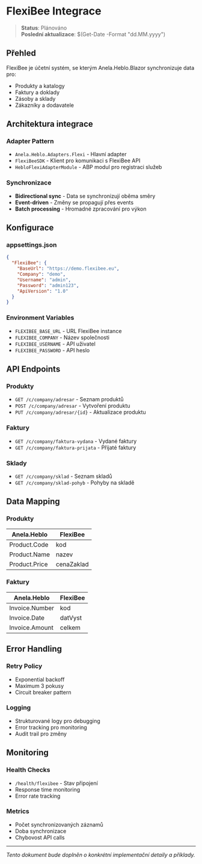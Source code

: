 # FlexiBee Integrace

> **Status**: Plánováno  
> **Poslední aktualizace**: $(Get-Date -Format "dd.MM.yyyy")

## Přehled

FlexiBee je účetní systém, se kterým Anela.Heblo.Blazor synchronizuje data pro:
- Produkty a katalogy
- Faktury a doklady
- Zásoby a sklady
- Zákazníky a dodavatele

## Architektura integrace

### Adapter Pattern
- `Anela.Heblo.Adapters.Flexi` - Hlavní adapter
- `FlexiBeeSDK` - Klient pro komunikaci s FlexiBee API
- `HebloFlexiAdapterModule` - ABP modul pro registraci služeb

### Synchronizace
- **Bidirectional sync** - Data se synchronizují oběma směry
- **Event-driven** - Změny se propagují přes events
- **Batch processing** - Hromadné zpracování pro výkon

## Konfigurace

### appsettings.json
```json
{
  "FlexiBee": {
    "BaseUrl": "https://demo.flexibee.eu",
    "Company": "demo",
    "Username": "admin",
    "Password": "admin123",
    "ApiVersion": "1.0"
  }
}
```

### Environment Variables
- `FLEXIBEE_BASE_URL` - URL FlexiBee instance
- `FLEXIBEE_COMPANY` - Název společnosti
- `FLEXIBEE_USERNAME` - API uživatel
- `FLEXIBEE_PASSWORD` - API heslo

## API Endpoints

### Produkty
- `GET /c/company/adresar` - Seznam produktů
- `POST /c/company/adresar` - Vytvoření produktu
- `PUT /c/company/adresar/{id}` - Aktualizace produktu

### Faktury
- `GET /c/company/faktura-vydana` - Vydané faktury
- `GET /c/company/faktura-prijata` - Přijaté faktury

### Sklady
- `GET /c/company/sklad` - Seznam skladů
- `GET /c/company/sklad-pohyb` - Pohyby na skladě

## Data Mapping

### Produkty
| Anela.Heblo | FlexiBee |
|-------------|----------|
| Product.Code | kod |
| Product.Name | nazev |
| Product.Price | cenaZaklad |

### Faktury
| Anela.Heblo | FlexiBee |
|-------------|----------|
| Invoice.Number | kod |
| Invoice.Date | datVyst |
| Invoice.Amount | celkem |

## Error Handling

### Retry Policy
- Exponential backoff
- Maximum 3 pokusy
- Circuit breaker pattern

### Logging
- Strukturované logy pro debugging
- Error tracking pro monitoring
- Audit trail pro změny

## Monitoring

### Health Checks
- `/health/flexibee` - Stav připojení
- Response time monitoring
- Error rate tracking

### Metrics
- Počet synchronizovaných záznamů
- Doba synchronizace
- Chybovost API calls

---

*Tento dokument bude doplněn o konkrétní implementační detaily a příklady.* 